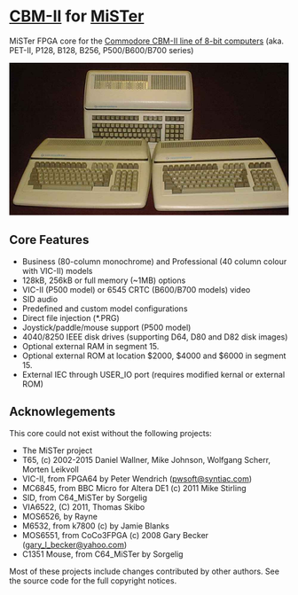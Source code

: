 # [CBM-II](https://github.com/eriks5/CBM-II_MiSTer/) for [MiSTer](https://github.com/MiSTer-devel/Main_MiSTer/wiki)

MiSTer FPGA core for the [Commodore CBM-II line of 8-bit computers](http://cbmsteve.ca/cbm2/index.html)
(aka. PET-II, P128, B128, B256, P500/B600/B700 series)

![](b3.jpg)

## Core Features

* Business (80-column monochrome) and Professional (40 column colour with VIC-II) models
* 128kB, 256kB or full memory (~1MB) options
* VIC-II (P500 model) or 6545 CRTC (B600/B700 models) video
* SID audio
* Predefined and custom model configurations
* Direct file injection (*.PRG)
* Joystick/paddle/mouse support (P500 model)
* 4040/8250 IEEE disk drives (supporting D64, D80 and D82 disk images)
* Optional external RAM in segment 15.
* Optional external ROM at location $2000, $4000 and $6000 in segment 15.
* External IEC through USER_IO port (requires modified kernal or external ROM)

## Acknowlegements

This core could not exist without the following projects:

* The MiSTer project
* T65, (c) 2002-2015 Daniel Wallner, Mike Johnson, Wolfgang Scherr, Morten Leikvoll
* VIC-II, from FPGA64 by Peter Wendrich (pwsoft@syntiac.com)
* MC6845, from BBC Micro for Altera DE1 (c) 2011 Mike Stirling
* SID, from C64_MiSTer by Sorgelig
* VIA6522, (C) 2011, Thomas Skibo
* MOS6526, by Rayne
* M6532, from k7800 (c) by Jamie Blanks
* MOS6551, from CoCo3FPGA (c) 2008 Gary Becker (gary_l_becker@yahoo.com)
* C1351 Mouse, from C64_MiSTer by Sorgelig

Most of these projects include changes contributed by other authors.
See the source code for the full copyright notices.
